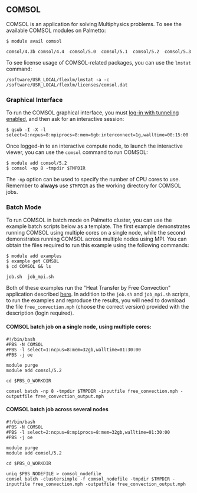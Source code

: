 ## COMSOL

COMSOL is an application for solving Multiphysics problems.
To see the available COMSOL modules on Palmetto:

~~~
$ module avail comsol

comsol/4.3b comsol/4.4  comsol/5.0  comsol/5.1  comsol/5.2  comsol/5.3
~~~

To see license usage of COMSOL-related packages,
you can use the `lmstat` command:

~~~
/software/USR_LOCAL/flexlm/lmstat -a -c /software/USR_LOCAL/flexlm/licenses/comsol.dat 
~~~

### Graphical Interface

To run the COMSOL graphical interface,
you must [log-in with tunneling enabled]({{site.baseurl}}/userguide_howto_run_graphical_applications.html),
and then ask for an interactive session:

~~~
$ qsub -I -X -l select=1:ncpus=8:mpiprocs=8:mem=6gb:interconnect=1g,walltime=00:15:00
~~~

Once logged-in to an interactive compute node,
to launch the interactive viewer,
you can use the `comsol` command to run COMSOL:

~~~
$ module add comsol/5.2
$ comsol -np 8 -tmpdir $TMPDIR
~~~

The `-np` option can be used to specify the number of
CPU cores to use.
Remember to **always** use `$TMPDIR` as
the working directory for COMSOL jobs.

### Batch Mode

To run COMSOL in batch mode on Palmetto cluster,
you can use the example batch scripts below as a template.
The first example demonstrates running COMSOL using multiple cores
on a single node,
while the second demonstrates running COMSOL across multiple nodes
using MPI.
You can obtain the files required to run this example
using the following commands:

~~~
$ module add examples
$ example get COMSOL
$ cd COMSOL && ls

job.sh  job_mpi.sh
~~~

Both of these examples run the
"Heat Transfer by Free Convection" application described
[here](https://www.comsol.com/model/heat-transfer-by-free-convection-122).
In addition to the `job.sh` and `job_mpi.sh` scripts, to run the examples and reproduce the results,
you will need to download the file `free_convection.mph` (choose the correct version) provided
with the description (login required).

#### COMSOL batch job on a single node, using multiple cores:

~~~
#!/bin/bash
#PBS -N COMSOL
#PBS -l select=1:ncpus=8:mem=32gb,walltime=01:30:00
#PBS -j oe

module purge
module add comsol/5.2

cd $PBS_O_WORKDIR

comsol batch -np 8 -tmpdir $TMPDIR -inputfile free_convection.mph -outputfile free_convection_output.mph
~~~

#### COMSOL batch job across several nodes

~~~
#!/bin/bash
#PBS -N COMSOL
#PBS -l select=2:ncpus=8:mpiprocs=8:mem=32gb,walltime=01:30:00
#PBS -j oe

module purge
module add comsol/5.2

cd $PBS_O_WORKDIR

uniq $PBS_NODEFILE > comsol_nodefile
comsol batch -clustersimple -f comsol_nodefile -tmpdir $TMPDIR -inputfile free_convection.mph -outputfile free_convection_output.mph
~~~

